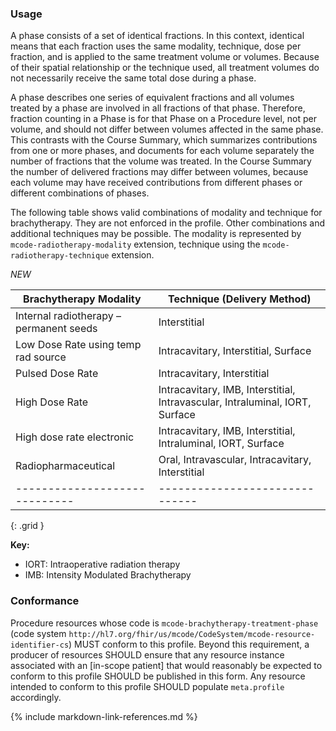 ### Usage

A phase consists of a set of identical fractions. In this context, identical means that each fraction uses the same modality, technique, dose per fraction, and is applied to the same treatment volume or volumes. Because of their spatial relationship or the technique used, all treatment volumes do not necessarily receive the same total dose during a phase.

A phase describes one series of equivalent fractions and all volumes treated by a phase are involved in all fractions of that phase. Therefore, fraction counting in a Phase is for that Phase on a Procedure level, not per volume, and should not differ between volumes affected in the same phase. This contrasts with the Course Summary, which summarizes contributions from one or more phases, and documents for each volume separately the number of fractions that the volume was treated. In the Course Summary the number of delivered fractions may differ between volumes, because each volume may have received contributions from different phases or different combinations of phases.

The following table shows valid combinations of modality and technique for brachytherapy. They are not enforced in the profile. Other combinations and additional techniques may be possible. The modality is represented by `mcode-radiotherapy-modality` extension, technique using the `mcode-radiotherapy-technique` extension.

<!--Devices used during the procedure, but not remaining after, such as catheters and high-dose devices, are to be recorded in `Procedure.usedCode`. Devices implanted or removed during surgery should be recorded as a reference to a Device resource in `Procedure.focalDevice.manipulated`. The code for the implanted device type is recorded in the `Device.type` element on the referenced Device. The referenced device should conform to the [BrachytherapyImplantableDevice] profile.-->

*NEW*

| **Brachytherapy Modality**  | **Technique (Delivery Method)**|
| ----------------------------- | ------------------------------ |
| Internal radiotherapy – permanent seeds | Interstitial |
| Low Dose Rate using temp rad source | Intracavitary, Interstitial, Surface |
| Pulsed Dose Rate | Intracavitary, Interstitial |
| High Dose Rate  | Intracavitary, IMB, Interstitial, Intravascular, Intraluminal, IORT, Surface |
| High dose rate electronic  | Intracavitary, IMB, Interstitial, Intraluminal, IORT, Surface |
| Radiopharmaceutical  | Oral, Intravascular, Intracavitary, Interstitial |
| ----------------------------- | ------------------------------ |
{: .grid }

**Key:**


* IORT: Intraoperative radiation therapy 
* IMB: Intensity Modulated Brachytherapy

### Conformance

Procedure resources whose code is `mcode-brachytherapy-treatment-phase` (code system `http://hl7.org/fhir/us/mcode/CodeSystem/mcode-resource-identifier-cs`) MUST conform to this profile. Beyond this requirement, a producer of resources SHOULD ensure that any resource instance associated with an [in-scope patient] that would reasonably be expected to conform to this profile SHOULD be published in this form. Any resource intended to conform to this profile SHOULD populate `meta.profile` accordingly.

{% include markdown-link-references.md %}